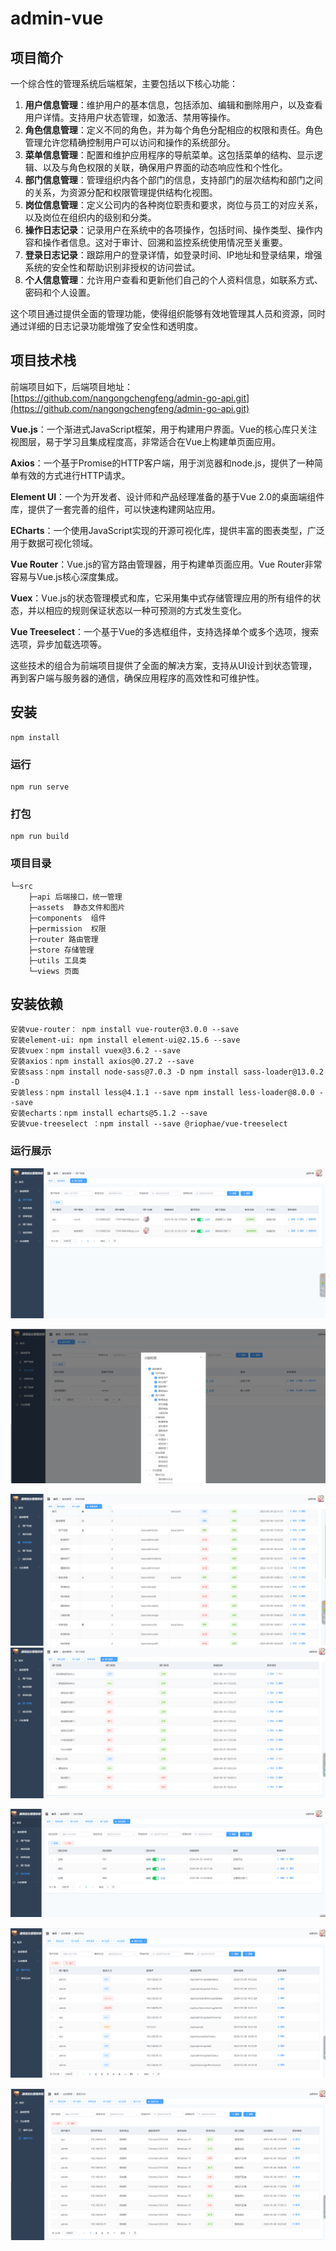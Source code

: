 # admin-vue

## 项目简介

一个综合性的管理系统后端框架，主要包括以下核心功能：

1. **用户信息管理**：维护用户的基本信息，包括添加、编辑和删除用户，以及查看用户详情。支持用户状态管理，如激活、禁用等操作。
2. **角色信息管理**：定义不同的角色，并为每个角色分配相应的权限和责任。角色管理允许您精确控制用户可以访问和操作的系统部分。
3. **菜单信息管理**：配置和维护应用程序的导航菜单。这包括菜单的结构、显示逻辑、以及与角色权限的关联，确保用户界面的动态响应性和个性化。
4. **部门信息管理**：管理组织内各个部门的信息，支持部门的层次结构和部门之间的关系，为资源分配和权限管理提供结构化视图。
5. **岗位信息管理**：定义公司内的各种岗位职责和要求，岗位与员工的对应关系，以及岗位在组织内的级别和分类。
6. **操作日志记录**：记录用户在系统中的各项操作，包括时间、操作类型、操作内容和操作者信息。这对于审计、回溯和监控系统使用情况至关重要。
7. **登录日志记录**：跟踪用户的登录详情，如登录时间、IP地址和登录结果，增强系统的安全性和帮助识别非授权的访问尝试。
8. **个人信息管理**：允许用户查看和更新他们自己的个人资料信息，如联系方式、密码和个人设置。

 这个项目通过提供全面的管理功能，使得组织能够有效地管理其人员和资源，同时通过详细的日志记录功能增強了安全性和透明度。 

##  项目技术栈

前端项目如下，后端项目地址：[https://github.com/nangongchengfeng/admin-go-api.git](https://github.com/nangongchengfeng/admin-go-api.git)

**Vue.js**：一个渐进式JavaScript框架，用于构建用户界面。Vue的核心库只关注视图层，易于学习且集成程度高，非常适合在Vue上构建单页面应用。

**Axios**：一个基于Promise的HTTP客户端，用于浏览器和node.js，提供了一种简单有效的方式进行HTTP请求。

**Element UI**：一个为开发者、设计师和产品经理准备的基于Vue 2.0的桌面端组件库，提供了一套完善的组件，可以快速构建网站应用。

**ECharts**：一个使用JavaScript实现的开源可视化库，提供丰富的图表类型，广泛用于数据可视化领域。

**Vue Router**：Vue.js的官方路由管理器，用于构建单页面应用。Vue Router非常容易与Vue.js核心深度集成。

**Vuex**：Vue.js的状态管理模式和库，它采用集中式存储管理应用的所有组件的状态，并以相应的规则保证状态以一种可预测的方式发生变化。

**Vue Treeselect**：一个基于Vue的多选框组件，支持选择单个或多个选项，搜索选项，异步加载选项等。

 这些技术的组合为前端项目提供了全面的解决方案，支持从UI设计到状态管理，再到客户端与服务器的通信，确保应用程序的高效性和可维护性。 

## 安装

```
npm install
```

### 运行
```
npm run serve
```

### 打包
```
npm run build
```

### 项目目录



```tree
└─src
    ├─api 后端接口，统一管理
    ├─assets  静态文件和图片
    ├─components  组件
    ├─permission  权限
    ├─router 路由管理
    ├─store 存储管理
    ├─utils 工具类
    └─views 页面
```


## 安装依赖

```vue
安装vue-router： npm install vue-router@3.0.0 --save
安装element-ui: npm install element-ui@2.15.6 --save
安装vuex：npm install vuex@3.6.2 --save
安装axios：npm install axios@0.27.2 --save
安装sass：npm install node-sass@7.0.3 -D npm install sass-loader@13.0.2 -D
安装less：npm install less@4.1.1 --save npm install less-loader@8.0.0 --save
安装echarts：npm install echarts@5.1.2 --save
安装vue-treeselect ：npm install --save @riophae/vue-treeselect
```

### 运行展示
![1715151772797](images/1715151772797.png)

![1715151795872](images/1715151795872.png)

![1715151809343](images/1715151809343.png)![1715151821041](images/1715151821041.png)

![1715151828581](images/1715151828581.png)

![1715151837283](images/1715151837283.png)

![1715151846389](images/1715151846389.png)